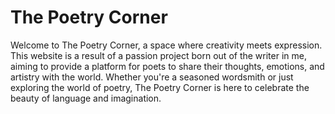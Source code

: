 
# The Poetry Corner

Welcome to The Poetry Corner, a space where creativity meets expression. This website is a result of a passion project born out of the writer in me, aiming to provide a platform for poets to share their thoughts, emotions, and artistry with the world. Whether you're a seasoned wordsmith or just exploring the world of poetry, The Poetry Corner is here to celebrate the beauty of language and imagination.
